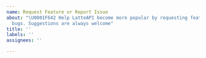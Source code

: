 ```yaml
---
name: Request Feature or Report Issue
about: "\U0001F642 Help LatteAPI become more popular by requesting features or reporting
  bugs. Suggestions are always welcome"
title: ''
labels: ''
assignees: ''

---
```



